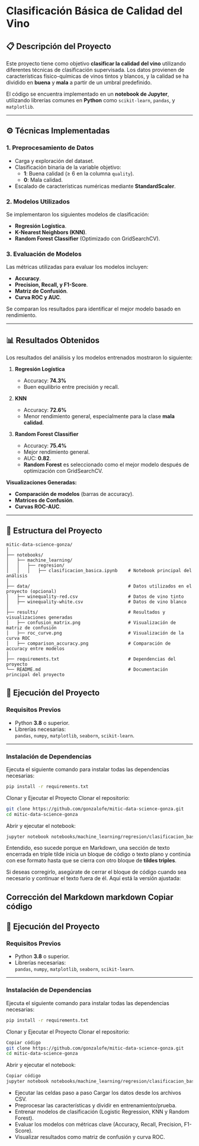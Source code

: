 # Clasificación Básica de Calidad del Vino

## 📋 Descripción del Proyecto
Este proyecto tiene como objetivo **clasificar la calidad del vino** utilizando diferentes técnicas de clasificación supervisada. Los datos provienen de características físico-químicas de vinos tintos y blancos, y la calidad se ha dividido en **buena** y **mala** a partir de un umbral predefinido.

El código se encuentra implementado en un **notebook de Jupyter**, utilizando librerías comunes en **Python** como `scikit-learn`, `pandas`, y `matplotlib`.

---

## ⚙️ Técnicas Implementadas

### **1. Preprocesamiento de Datos**
- Carga y exploración del dataset.
- Clasificación binaria de la variable objetivo:
  - **1**: Buena calidad (≥ 6 en la columna `quality`).
  - **0**: Mala calidad.
- Escalado de características numéricas mediante **StandardScaler**.

### **2. Modelos Utilizados**
Se implementaron los siguientes modelos de clasificación:
- **Regresión Logística**.
- **K-Nearest Neighbors (KNN)**.
- **Random Forest Classifier** (Optimizado con GridSearchCV).

### **3. Evaluación de Modelos**
Las métricas utilizadas para evaluar los modelos incluyen:
- **Accuracy**.
- **Precision, Recall, y F1-Score**.
- **Matriz de Confusión**.
- **Curva ROC y AUC**.

Se comparan los resultados para identificar el mejor modelo basado en rendimiento.

---

## 📊 Resultados Obtenidos
Los resultados del análisis y los modelos entrenados mostraron lo siguiente:

1. **Regresión Logística**
   - Accuracy: **74.3%**
   - Buen equilibrio entre precisión y recall.

2. **KNN**
   - Accuracy: **72.6%**
   - Menor rendimiento general, especialmente para la clase **mala calidad**.

3. **Random Forest Classifier**
   - Accuracy: **75.4%**
   - Mejor rendimiento general.
   - AUC: **0.82**.
   - **Random Forest** es seleccionado como el mejor modelo después de optimización con GridSearchCV.

**Visualizaciones Generadas:**
- **Comparación de modelos** (barras de accuracy).
- **Matrices de Confusión**.
- **Curvas ROC-AUC**.

---

## 📂 **Estructura del Proyecto**

```plaintext
mitic-data-science-gonza/
│
├── notebooks/
│   ├── machine_learning/
│   │   ├── regresion/
│   │   │   ├── clasificacion_basica.ipynb    # Notebook principal del análisis
│
├── data/                                     # Datos utilizados en el proyecto (opcional)
│   ├── winequality-red.csv                   # Datos de vino tinto
│   ├── winequality-white.csv                 # Datos de vino blanco
│
├── results/                                  # Resultados y visualizaciones generadas
│   ├── confusion_matrix.png                  # Visualización de matriz de confusión
│   ├── roc_curve.png                         # Visualización de la curva ROC
│   ├── comparison_accuracy.png               # Comparación de accuracy entre modelos
│
├── requirements.txt                          # Dependencias del proyecto
└── README.md                                 # Documentación principal del proyecto
```


## 🚀 **Ejecución del Proyecto**

### **Requisitos Previos**
- Python **3.8** o superior.
- Librerías necesarias:  
  `pandas`, `numpy`, `matplotlib`, `seaborn`, `scikit-learn`.

---

### **Instalación de Dependencias**

Ejecuta el siguiente comando para instalar todas las dependencias necesarias:

```bash
pip install -r requirements.txt
```
Clonar y Ejecutar el Proyecto
Clonar el repositorio:
```bash
git clone https://github.com/gonzalofe/mitic-data-science-gonza.git
cd mitic-data-science-gonza
```
Abrir y ejecutar el notebook:
```bash
jupyter notebook notebooks/machine_learning/regresion/clasificacion_basica.ipynb
```

Entendido, eso sucede porque en Markdown, una sección de texto encerrada en triple tilde inicia un bloque de código o texto plano y continúa con ese formato hasta que se cierra con otro bloque de **tildes triples**.

Si deseas corregirlo, asegúrate de cerrar el bloque de código cuando sea necesario y continuar el texto fuera de él. Aquí está la versión ajustada:

Corrección del Markdown
markdown
Copiar código
---

## 🚀 **Ejecución del Proyecto**

### **Requisitos Previos**
- Python **3.8** o superior.
- Librerías necesarias:  
  `pandas`, `numpy`, `matplotlib`, `seaborn`, `scikit-learn`.

---

### **Instalación de Dependencias**

Ejecuta el siguiente comando para instalar todas las dependencias necesarias:

```bash
pip install -r requirements.txt
```
Clonar y Ejecutar el Proyecto
Clonar el repositorio:
```bash
Copiar código
git clone https://github.com/gonzalofe/mitic-data-science-gonza.git
cd mitic-data-science-gonza
```
Abrir y ejecutar el notebook:
```bash
Copiar código
jupyter notebook notebooks/machine_learning/regresion/clasificacion_basica.ipynb
```
- Ejecutar las celdas paso a paso
 Cargar los datos desde los archivos CSV.
- Preprocesar las características y dividir en entrenamiento/prueba.
- Entrenar modelos de clasificación (Logistic Regression, KNN y Random Forest).
- Evaluar los modelos con métricas clave (Accuracy, Recall, Precision, F1-Score).
- Visualizar resultados como matriz de confusión y curva ROC.
